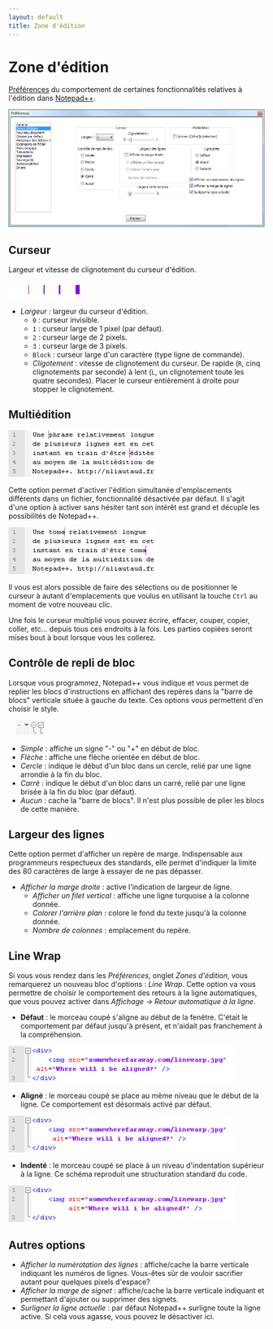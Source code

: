 ```yaml
---
layout: default
title: Zone d'édition
---
```

# Zone d'édition

[Préférences](preferences.md) du comportement de certaines fonctionnalités relatives à l'édition dans [Notepad++](notepad++.md).

![Interface](/images/preferences/02_editing.png)

## Curseur

Largeur et vitesse de clignotement du curseur d'édition.

![Largeurs possibles du curseur d'édition](/images/preferences/npp_cursor_width.png)

- *Largeur* : largeur du curseur d'édition.
  - `0` : curseur invisible.
  - `1` : curseur large de 1 pixel (par défaut).
  - `2` : curseur large de 2 pixels.
  - `3` : curseur large de 3 pixels.
  - `Block` : curseur large d'un caractère (type ligne de commande).
  - *Cligotement* : vitesse de clignotement du curseur. De rapide (`R`, cinq clignotements par seconde) à lent (`L`, un clignotement toute les quatre secondes). Placer le curseur entièrement à droite pour stopper le clignotement.

## Multiédition

![Curseur démultiplié au moyen de la multi-édition](/images/preferences/npp_multiedition_1.png)

Cette option permet d'activer l'édition simultanée d'emplacements différents dans un fichier, fonctionnalité désactivée par défaut. Il s'agit d'une option à activer sans hésiter tant son intérêt est grand et décuple les possibilités de Notepad++.

![Écriture à plusieurs endroit simultanément au moyen de la la multi-édition](/images/preferences/npp_multiedition_3.png)

Il vous est alors possible de faire des sélections ou de positionner le curseur à autant d'emplacements que voulus en utilisant la touche `Ctrl` au moment de votre nouveau clic.

Une fois le curseur multiplié vous pouvez écrire, effacer, couper, copier, coller, etc... depuis tous ces endroits à la fois. Les parties copiées seront mises bout à bout lorsque vous les collerez.

## Contrôle de repli de bloc

Lorsque vous programmez, Notepad++ vous indique et vous permet de replier les blocs d'instructions en affichant des repères dans la "barre de blocs" verticale située à gauche du texte. Ces options vous permettent d'en choisir le style.

![Indicateurs de blocs possibles](/images/preferences/npp_folding_icons.png)

- *Simple* : affiche un signe "-" ou "+" en début de bloc.
- *Flèche* : affiche une flèche orientée en début de bloc.
- *Cercle* : indique le début d'un bloc dans un cercle, relié par une ligne arrondie à la fin du bloc.
- *Carré* : indique le début d'un bloc dans un carré, relié par une ligne brisée à la fin du bloc (par défaut).
- *Aucun* : cache la "barre de blocs". Il n'est plus possible de plier les blocs de cette manière.

## Largeur des lignes

Cette option permet d'afficher un repère de marge. Indispensable aux programmeurs respectueux des standards, elle permet d'indiquer la limite des 80 caractères de large à essayer de ne pas dépasser.

- *Afficher la marge droite* : active l'indication de largeur de ligne.
  - *Afficher un filet vertical* : affiche une ligne turquoise à la colonne donnée.
  - *Colorer l'arrière plan* : colore le fond du texte jusqu'à la colonne donnée.
  - *Nombre de colonnes* : emplacement du repère.

## Line Wrap

Si vous vous rendez dans les *Préférences*, onglet *Zones d'édition*, vous remarquerez un nouveau bloc d'options : *Line Wrap*. Cette option va vous permettre de choisir le comportement des retours à la ligne automatiques, que vous pouvez activer dans *Affichage -> Retour automatique à la ligne*.

- **Défaut** : le morceau coupé s'aligne au début de la fenêtre. C'était le comportement par défaut jusqu'à présent, et n'aidait pas franchement à la compréhension.

![Notepad++ Line Warp : le retour à la ligne automatique par **défaut**](/images/preferences/npp_linewarp_default.png)

- **Aligné** : le morceau coupé se place au même niveau que le début de la ligne. Ce comportement est désormais activé par défaut.

![Notepad++ Line Warp : le retour à la ligne automatique **aligné**](/images/preferences/npp_linewarp_aligned.png)

- **Indenté** : le morceau coupé se place à un niveau d'indentation supérieur à la ligne. Ce schéma reproduit une structuration standard du code.

![Notepad++ Line Warp : le retour à la ligne automatique **indenté**](/images/preferences/npp_linewarp_indented.png)

## Autres options

- *Afficher la numérotation des lignes* : affiche/cache la barre verticale indiquant les numéros de lignes. Vous-êtes sûr de vouloir sacrifier autant pour quelques pixels d'espace?
- *Afficher la marge de signet* : affiche/cache la barre verticale indiquant et permettant d'ajouter ou supprimer des signets.
- *Surligner la ligne actuelle* : par défaut Notepad++ surligne toute la ligne active. Si cela vous agasse, vous pouvez le désactiver ici.
